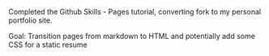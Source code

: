 Completed the Github Skills - Pages tutorial, converting fork to my personal portfolio site. 

Goal: Transition pages from markdown to HTML and potentially add some CSS for a static resume
